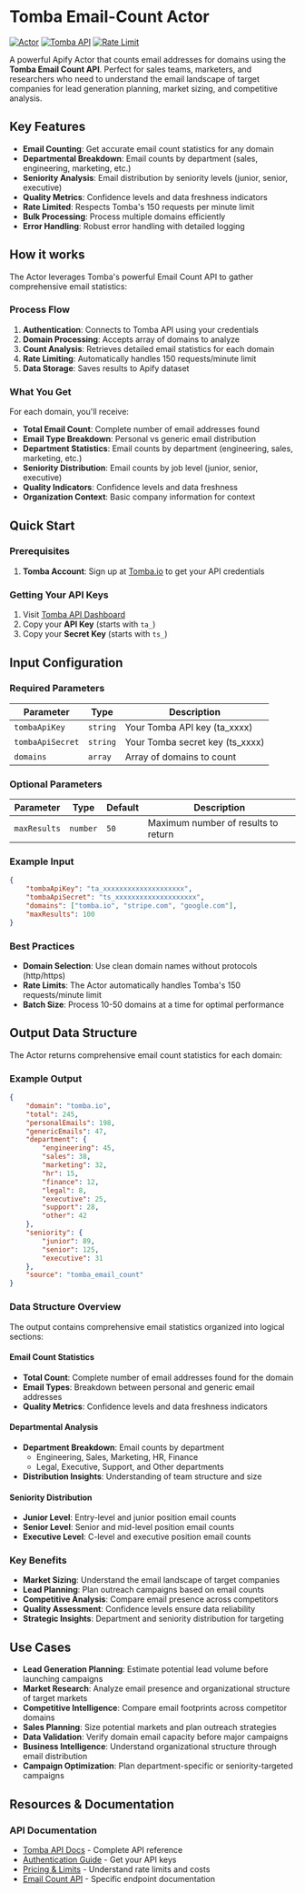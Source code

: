 # Tomba Email-Count Actor

[![Actor](https://img.shields.io/badge/Apify-Actor-blue)](https://apify.com/actors)
[![Tomba API](https://img.shields.io/badge/Tomba-API-green)](https://tomba.io)
[![Rate Limit](https://img.shields.io/badge/Rate%20Limit-150%2Fmin-orange)](https://tomba.io/api)

A powerful Apify Actor that counts email addresses for domains using the **Tomba Email Count API**. Perfect for sales teams, marketers, and researchers who need to understand the email landscape of target companies for lead generation planning, market sizing, and competitive analysis.

## Key Features

- **Email Counting**: Get accurate email count statistics for any domain
- **Departmental Breakdown**: Email counts by department (sales, engineering, marketing, etc.)
- **Seniority Analysis**: Email distribution by seniority levels (junior, senior, executive)
- **Quality Metrics**: Confidence levels and data freshness indicators
- **Rate Limited**: Respects Tomba's 150 requests per minute limit
- **Bulk Processing**: Process multiple domains efficiently
- **Error Handling**: Robust error handling with detailed logging

## How it works

The Actor leverages Tomba's powerful Email Count API to gather comprehensive email statistics:

### Process Flow

1. **Authentication**: Connects to Tomba API using your credentials
2. **Domain Processing**: Accepts array of domains to analyze
3. **Count Analysis**: Retrieves detailed email statistics for each domain
4. **Rate Limiting**: Automatically handles 150 requests/minute limit
5. **Data Storage**: Saves results to Apify dataset

### What You Get

For each domain, you'll receive:

- **Total Email Count**: Complete number of email addresses found
- **Email Type Breakdown**: Personal vs generic email distribution
- **Department Statistics**: Email counts by department (engineering, sales, marketing, etc.)
- **Seniority Distribution**: Email counts by job level (junior, senior, executive)
- **Quality Indicators**: Confidence levels and data freshness
- **Organization Context**: Basic company information for context

## Quick Start

### Prerequisites

1. **Tomba Account**: Sign up at [Tomba.io](https://app.tomba.io/api) to get your API credentials

### Getting Your API Keys

1. Visit [Tomba API Dashboard](https://app.tomba.io/api)
2. Copy your **API Key** (starts with `ta_`)
3. Copy your **Secret Key** (starts with `ts_`)

## Input Configuration

### Required Parameters

| Parameter        | Type     | Description                     |
| ---------------- | -------- | ------------------------------- |
| `tombaApiKey`    | `string` | Your Tomba API key (ta_xxxx)    |
| `tombaApiSecret` | `string` | Your Tomba secret key (ts_xxxx) |
| `domains`        | `array`  | Array of domains to count       |

### Optional Parameters

| Parameter    | Type     | Default | Description                         |
| ------------ | -------- | ------- | ----------------------------------- |
| `maxResults` | `number` | `50`    | Maximum number of results to return |

### Example Input

```json
{
    "tombaApiKey": "ta_xxxxxxxxxxxxxxxxxxxx",
    "tombaApiSecret": "ts_xxxxxxxxxxxxxxxxxxxx",
    "domains": ["tomba.io", "stripe.com", "google.com"],
    "maxResults": 100
}
```

### Best Practices

- **Domain Selection**: Use clean domain names without protocols (http/https)
- **Rate Limits**: The Actor automatically handles Tomba's 150 requests/minute limit
- **Batch Size**: Process 10-50 domains at a time for optimal performance

## Output Data Structure

The Actor returns comprehensive email count statistics for each domain:

### Example Output

```json
{
    "domain": "tomba.io",
    "total": 245,
    "personalEmails": 198,
    "genericEmails": 47,
    "department": {
        "engineering": 45,
        "sales": 38,
        "marketing": 32,
        "hr": 15,
        "finance": 12,
        "legal": 8,
        "executive": 25,
        "support": 28,
        "other": 42
    },
    "seniority": {
        "junior": 89,
        "senior": 125,
        "executive": 31
    },
    "source": "tomba_email_count"
}
```

### Data Structure Overview

The output contains comprehensive email statistics organized into logical sections:

#### Email Count Statistics

- **Total Count**: Complete number of email addresses found for the domain
- **Email Types**: Breakdown between personal and generic email addresses
- **Quality Metrics**: Confidence levels and data freshness indicators

#### Departmental Analysis

- **Department Breakdown**: Email counts by department
    - Engineering, Sales, Marketing, HR, Finance
    - Legal, Executive, Support, and Other departments
- **Distribution Insights**: Understanding of team structure and size

#### Seniority Distribution

- **Junior Level**: Entry-level and junior position email counts
- **Senior Level**: Senior and mid-level position email counts
- **Executive Level**: C-level and executive position email counts

### Key Benefits

- **Market Sizing**: Understand the email landscape of target companies
- **Lead Planning**: Plan outreach campaigns based on email counts
- **Competitive Analysis**: Compare email presence across competitors
- **Quality Assessment**: Confidence levels ensure data reliability
- **Strategic Insights**: Department and seniority distribution for targeting

## Use Cases

- **Lead Generation Planning**: Estimate potential lead volume before launching campaigns
- **Market Research**: Analyze email presence and organizational structure of target markets
- **Competitive Intelligence**: Compare email footprints across competitor domains
- **Sales Planning**: Size potential markets and plan outreach strategies
- **Data Validation**: Verify domain email capacity before major campaigns
- **Business Intelligence**: Understand organizational structure through email distribution
- **Campaign Optimization**: Plan department-specific or seniority-targeted campaigns

## Resources & Documentation

### API Documentation

- [Tomba API Docs](https://tomba.io/api) - Complete API reference
- [Authentication Guide](https://app.tomba.io/api) - Get your API keys
- [Pricing & Limits](https://tomba.io/pricing) - Understand rate limits and costs
- [Email Count API](https://docs.tomba.io/api/finder#email-count) - Specific endpoint documentation
